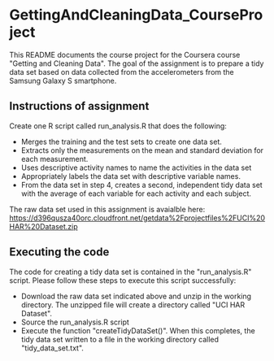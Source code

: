 # GettingAndCleaningData_CourseProject
This README documents the course project for the Coursera course "Getting and Cleaning Data". The goal of the assignment is to prepare a tidy data set based on data collected from the accelerometers from the Samsung Galaxy S smartphone.

## Instructions of assignment
Create one R script called run_analysis.R that does the following:
* Merges the training and the test sets to create one data set.
* Extracts only the measurements on the mean and standard deviation for each measurement. 
* Uses descriptive activity names to name the activities in the data set
* Appropriately labels the data set with descriptive variable names. 
* From the data set in step 4, creates a second, independent tidy data set with the average of each variable for each activity and each subject.

The raw data set used in this assignment is avaialble here: https://d396qusza40orc.cloudfront.net/getdata%2Fprojectfiles%2FUCI%20HAR%20Dataset.zip 

## Executing the code
The code for creating a tidy data set is contained in the "run_analysis.R" script. Please follow these steps to execute this script successfully: 
* Download the raw data set indicated above and unzip in the working directory. The unzipped file will create a directory called "UCI HAR Dataset". 
* Source the run_analysis.R script
* Execute the function "createTidyDataSet()". When this completes, the tidy data set written to a file in the working directory called "tidy_data_set.txt". 



